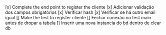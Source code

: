 [x] Complete the end point to register the cliente
[x] Adicionar validação dos campos obrigatórios
[x] Verificar hash
[x] Verificar se há outro email igual
[] Make the test to register cliente
[] Fechar conexão no test main antes de dropar a tabela
[] Inserir uma nova instancia do bd dentro de clear db
